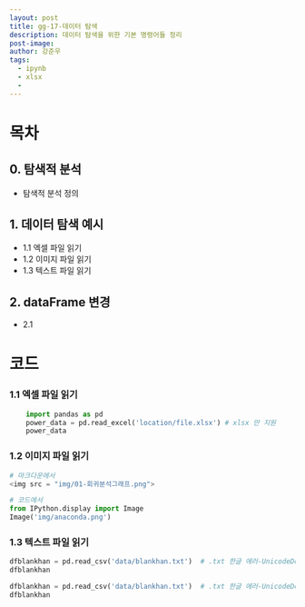 ```yaml
---
layout: post
title: gg-17-데이터 탐색
description: 데이터 탐색을 위한 기본 명령어들 정리
post-image:
author: 강준우
tags:
  - ipynb
  - xlsx
  -
---
```


# 목차

## 0. 탐색적 분석

- 탐색적 분석 정의

## 1. 데이터 탐색 예시

- 1.1 엑셀 파일 읽기
- 1.2 이미지 파일 읽기
- 1.3 텍스트 파일 읽기

## 2. dataFrame 변경

- 2.1

# 코드

### 1.1 엑셀 파일 읽기

```python
    import pandas as pd
    power_data = pd.read_excel('location/file.xlsx') # xlsx 만 지원
    power_data
```

### 1.2 이미지 파일 읽기

```python
# 마크다운에서
<img src = "img/01-회귀분석그래프.png">

# 코드에서
from IPython.display import Image
Image('img/anaconda.png')
```

### 1.3 텍스트 파일 읽기

```python
dfblankhan = pd.read_csv('data/blankhan.txt')  # .txt 한글 에러-UnicodeDecodeError
dfblankhan

dfblankhan = pd.read_csv('data/blankhan.txt')  # .txt 한글 에러-UnicodeDecodeError
dfblankhan
```
